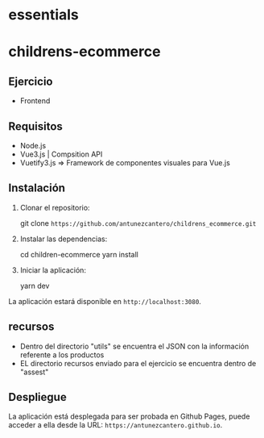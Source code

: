 # essentials

# childrens-ecommerce


## Ejercicio

- Frontend


## Requisitos

- Node.js
- Vue3.js | Compsition API
- Vuetify3.js => Framework de componentes visuales para Vue.js


## Instalación

1. Clonar el repositorio:

   
   git clone `https://github.com/antunezcantero/childrens_ecommerce.git`
   

2. Instalar las dependencias:

   
   cd children-ecommerce
   yarn install
   

3. Iniciar la aplicación:

   
   yarn dev
   

La aplicación estará disponible en `http://localhost:3080`.


## recursos

- Dentro del directorio "utils" se encuentra el JSON con la información referente a los productos
- EL directorio recursos enviado para el ejercicio se encuentra dentro de "assest" 


## Despliegue

La aplicación está desplegada para ser probada en Github Pages,
puede acceder a ella desde la URL: `https://antunezcantero.github.io`.